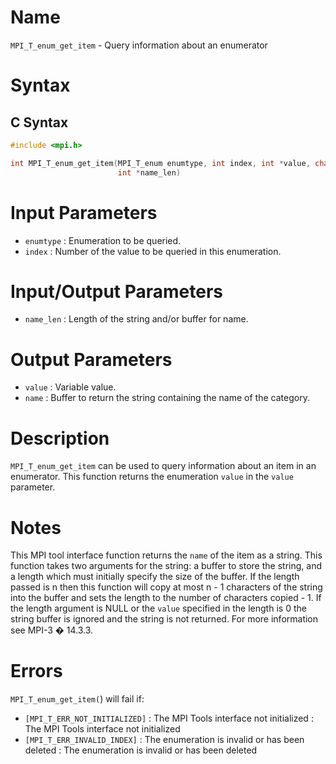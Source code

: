 # Name

`MPI_T_enum_get_item` - Query information about an enumerator

# Syntax

## C Syntax

```c
#include <mpi.h>

int MPI_T_enum_get_item(MPI_T_enum enumtype, int index, int *value, char *name,
                        int *name_len)
```


# Input Parameters

* `enumtype` : Enumeration to be queried.
* `index` : Number of the value to be queried in this enumeration.

# Input/Output Parameters

* `name_len` : Length of the string and/or buffer for name.

# Output Parameters

* `value` : Variable value.
* `name` : Buffer to return the string containing the name of the category.

# Description

`MPI_T_enum_get_item` can be used to query information about an item in
an enumerator. This function returns the enumeration `value` in the
`value` parameter.

# Notes

This MPI tool interface function returns the `name` of the item as a
string. This function takes two arguments for the string: a buffer to
store the string, and a length which must initially specify the size of
the buffer. If the length passed is n then this function will copy at
most n - 1 characters of the string into the buffer and sets the length
to the number of characters copied - 1. If the length argument is NULL
or the `value` specified in the length is 0 the string buffer is ignored
and the string is not returned. For more information see MPI-3 � 14.3.3.

# Errors

`MPI_T_enum_get_item(`) will fail if:
* `[MPI_T_ERR_NOT_INITIALIZED]` : The MPI Tools interface not initialized
:   The MPI Tools interface not initialized
* `[MPI_T_ERR_INVALID_INDEX]` : The enumeration is invalid or has been deleted
:   The enumeration is invalid or has been deleted
